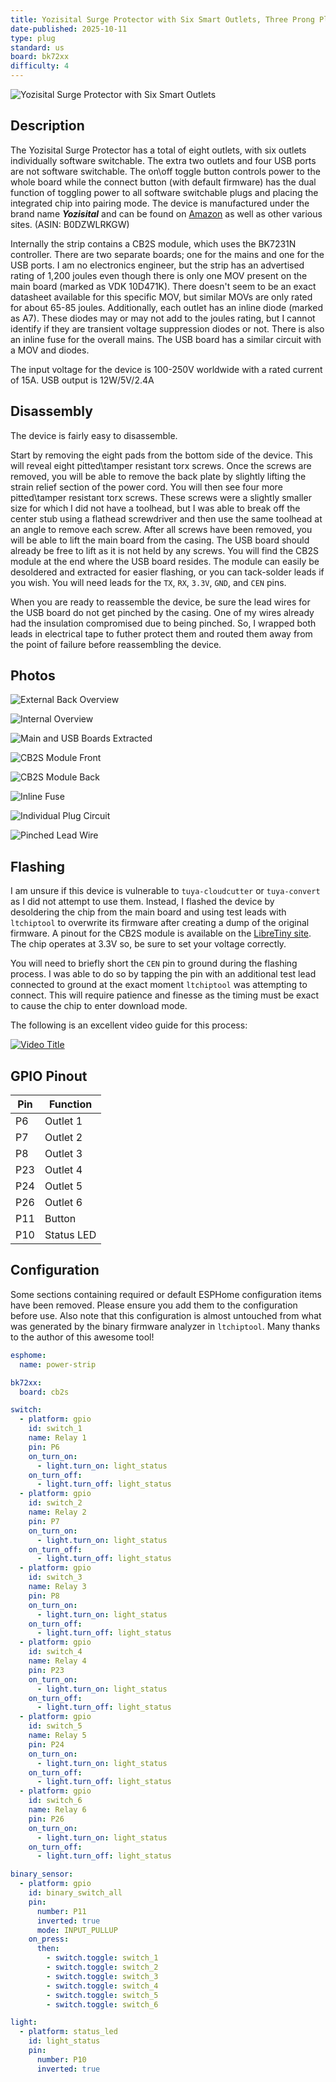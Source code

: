 ```yaml
---
title: Yozisital Surge Protector with Six Smart Outlets, Three Prong Plug Version
date-published: 2025-10-11
type: plug
standard: us
board: bk72xx
difficulty: 4
---
```


![Yozisital Surge Protector with Six Smart Outlets](1.jpg "Yozisital Surge Protector with Six Smart Outlets")

## Description

The Yozisital Surge Protector has a total of eight outlets, with six outlets individually software switchable. The extra two outlets and four USB ports are not software switchable.
The on\off toggle button controls power to the whole board while the connect button (with default firmware) has the dual function of toggling power to all software switchable plugs and placing the integrated chip into pairing mode.
The device is manufactured under the brand name _**Yozisital**_ and can be found on [Amazon](https://amzn.to/4qdj9yZ) as well as other various sites. (ASIN: B0DZWLRKGW)

Internally the strip contains a CB2S module, which uses the BK7231N controller.
There are two separate boards; one for the mains and one for the USB ports.
I am no electronics engineer, but the strip has an advertised rating of 1,200 joules even though there is only one MOV present on the main board (marked as VDK 10D471K).
There doesn't seem to be an exact datasheet available for this specific MOV, but similar MOVs are only rated for about 65-85 joules.
Additionally, each outlet has an inline diode (marked as A7).
These diodes may or may not add to the joules rating, but I cannot identify if they are transient voltage suppression diodes or not.
There is also an inline fuse for the overall mains.
The USB board has a similar circuit with a MOV and diodes.

The input voltage for the device is 100-250V worldwide with a rated current of 15A. USB output is 12W/5V/2.4A

## Disassembly

The device is fairly easy to disassemble.

Start by removing the eight pads from the bottom side of the device.
This will reveal eight pitted\tamper resistant torx screws.
Once the screws are removed, you will be able to remove the back plate by slightly lifting the strain relief section of the power cord.
You will then see four more pitted\tamper resistant torx screws.
These screws were a slightly smaller size for which I did not have a toolhead, but I was able to break off the center stub using a flathead screwdriver and then use the same toolhead at an angle to remove each screw.
After all screws have been removed, you will be able to lift the main board from the casing.
The USB board should already be free to lift as it is not held by any screws.
You will find the CB2S module at the end where the USB board resides.
The module can easily be desoldered and extracted for easier flashing, or you can tack-solder leads if you wish.
You will need leads for the `TX`, `RX`, `3.3V`, `GND`, and `CEN` pins.

When you are ready to reassemble the device, be sure the lead wires for the USB board do not get pinched by the casing.
One of my wires already had the insulation compromised due to being pinched.
So, I wrapped both leads in electrical tape to futher protect them and routed them away from the point of failure before reassembling the device.

## Photos

![External Back Overview](2.jpg "External Back Overview")

![Internal Overview](3.jpg "Internal Overview")

![Main and USB Boards Extracted](4.jpg "Main and USB Boards Extracted")

![CB2S Module Front](5.jpg "CB2S Module Front")

![CB2S Module Back](6.jpg "CB2S Module Back")

![Inline Fuse](7.jpg "Inline Fuse")

![Individual Plug Circuit](8.jpg "Individual Plug Circuit")

![Pinched Lead Wire](9.jpg "Pinched Lead Wire")

## Flashing

I am unsure if this device is vulnerable to `tuya-cloudcutter` or `tuya-convert` as I did not attempt to use them.
Instead, I flashed the device by desoldering the chip from the main board and using test leads with `ltchiptool` to overwrite its firmware after creating a dump of the original firmware.
A pinout for the CB2S module is available on the [LibreTiny site](https://docs.libretiny.eu/boards/cb2s/#pinout).
The chip operates at 3.3V so, be sure to set your voltage correctly.

You will need to briefly short the `CEN` pin to ground during the flashing process.
I was able to do so by tapping the pin with an additional test lead connected to ground at the exact moment `ltchiptool` was attempting to connect.
This will require patience and finesse as the timing must be exact to cause the chip to enter download mode.

The following is an excellent video guide for this process:

[![Video Title](https://img.youtube.com/vi/t0o8nMbqOSA/0.jpg)](https://www.youtube.com/watch?v=t0o8nMbqOSA)

## GPIO Pinout

| Pin | Function   |
| --- | ---------- |
| P6 | Outlet 1   |
| P7  | Outlet 2   |
| P8 | Outlet 3   |
| P23 | Outlet 4   |
| P24 | Outlet 5   |
| P26 | Outlet 6   |
| P11  | Button     |
| P10 | Status LED |

## Configuration

Some sections containing required or default ESPHome configuration items have been removed.
Please ensure you add them to the configuration before use.
Also note that this configuration is almost untouched from what was generated by the binary firmware analyzer in `ltchiptool`.
Many thanks to the author of this awesome tool!

```yaml
esphome:
  name: power-strip

bk72xx:
  board: cb2s

switch:
  - platform: gpio
    id: switch_1
    name: Relay 1
    pin: P6
    on_turn_on:
      - light.turn_on: light_status
    on_turn_off:
      - light.turn_off: light_status
  - platform: gpio
    id: switch_2
    name: Relay 2
    pin: P7
    on_turn_on:
      - light.turn_on: light_status
    on_turn_off:
      - light.turn_off: light_status
  - platform: gpio
    id: switch_3
    name: Relay 3
    pin: P8
    on_turn_on:
      - light.turn_on: light_status
    on_turn_off:
      - light.turn_off: light_status
  - platform: gpio
    id: switch_4
    name: Relay 4
    pin: P23
    on_turn_on:
      - light.turn_on: light_status
    on_turn_off:
      - light.turn_off: light_status
  - platform: gpio
    id: switch_5
    name: Relay 5
    pin: P24
    on_turn_on:
      - light.turn_on: light_status
    on_turn_off:
      - light.turn_off: light_status
  - platform: gpio
    id: switch_6
    name: Relay 6
    pin: P26
    on_turn_on:
      - light.turn_on: light_status
    on_turn_off:
      - light.turn_off: light_status

binary_sensor:
  - platform: gpio
    id: binary_switch_all
    pin:
      number: P11
      inverted: true
      mode: INPUT_PULLUP
    on_press:
      then:
        - switch.toggle: switch_1
        - switch.toggle: switch_2
        - switch.toggle: switch_3
        - switch.toggle: switch_4
        - switch.toggle: switch_5
        - switch.toggle: switch_6

light:
  - platform: status_led
    id: light_status
    pin:
      number: P10
      inverted: true
```
